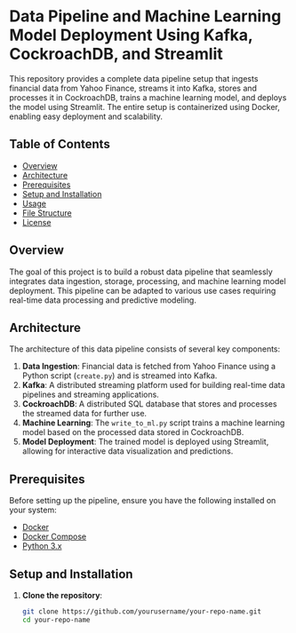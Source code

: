 # Data Pipeline and Machine Learning Model Deployment Using Kafka, CockroachDB, and Streamlit

This repository provides a complete data pipeline setup that ingests financial data from Yahoo Finance, streams it into Kafka, stores and processes it in CockroachDB, trains a machine learning model, and deploys the model using Streamlit. The entire setup is containerized using Docker, enabling easy deployment and scalability.

## Table of Contents

- [Overview](#overview)
- [Architecture](#architecture)
- [Prerequisites](#prerequisites)
- [Setup and Installation](#setup-and-installation)
- [Usage](#usage)
- [File Structure](#file-structure)
- [License](#license)

## Overview

The goal of this project is to build a robust data pipeline that seamlessly integrates data ingestion, storage, processing, and machine learning model deployment. This pipeline can be adapted to various use cases requiring real-time data processing and predictive modeling.

## Architecture

The architecture of this data pipeline consists of several key components:

1. **Data Ingestion**: Financial data is fetched from Yahoo Finance using a Python script (`create.py`) and is streamed into Kafka.
2. **Kafka**: A distributed streaming platform used for building real-time data pipelines and streaming applications.
3. **CockroachDB**: A distributed SQL database that stores and processes the streamed data for further use.
4. **Machine Learning**: The `write_to_ml.py` script trains a machine learning model based on the processed data stored in CockroachDB.
5. **Model Deployment**: The trained model is deployed using Streamlit, allowing for interactive data visualization and predictions.

## Prerequisites

Before setting up the pipeline, ensure you have the following installed on your system:

- [Docker](https://docs.docker.com/get-docker/)
- [Docker Compose](https://docs.docker.com/compose/install/)
- [Python 3.x](https://www.python.org/downloads/)

## Setup and Installation

1. **Clone the repository**:
   ```bash
   git clone https://github.com/yourusername/your-repo-name.git
   cd your-repo-name
